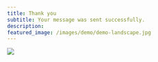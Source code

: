 ```yaml
---
title: Thank you
subtitle: Your message was sent successfully.
description:
featured_image: /images/demo/demo-landscape.jpg
---
```


![](/images/demo/about.jpg)
